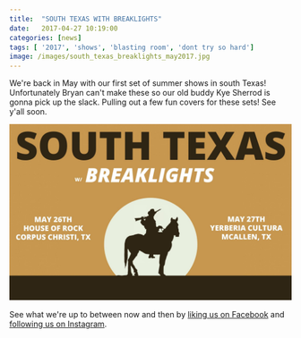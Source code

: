 ```yaml
---
title:  "SOUTH TEXAS WITH BREAKLIGHTS"
date:   2017-04-27 10:19:00
categories: [news]
tags: [ '2017', 'shows', 'blasting room', 'dont try so hard']
image: /images/south_texas_breaklights_may2017.jpg
---
```


We're back in May with our first set of summer shows in south Texas! Unfortunately Bryan can't make these so our old buddy Kye Sherrod is gonna pick up the slack. Pulling out a few fun covers for these sets! See y'all soon.

![South Texas with Breaklights](/images/south_texas_breaklights_may2017.jpg)

See what we're up to between now and then by [liking us on Facebook](https://www.facebook.com/breaklights) and [following us on Instagram](https://www.instagram.com/breaklights/).
